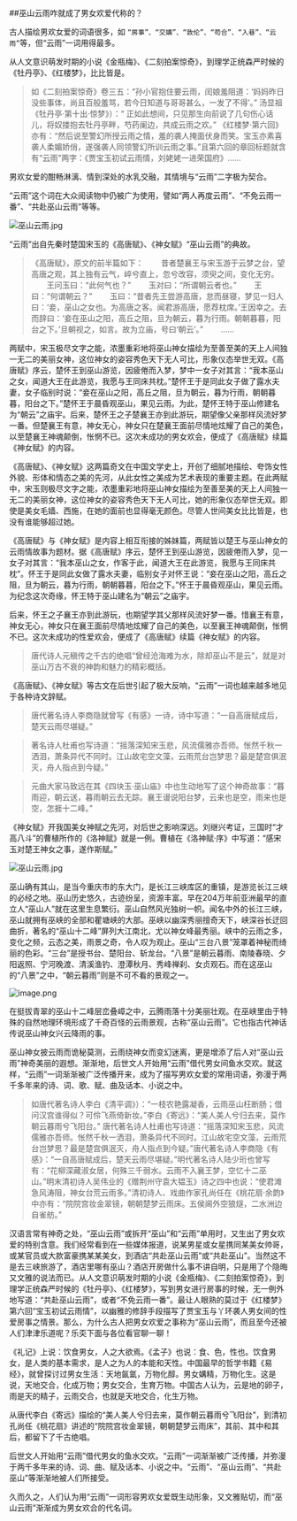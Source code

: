 ##巫山云雨咋就成了男女欢爱代称的？

古人描绘男欢女爱的词语很多，如 `“房事”、“交媾”、“敦伦”、“苟合”、“入巷”、“云雨”`等，但“云雨”一词用得最多。

从人文意识萌发时期的小说《金瓶梅》、《二刻拍案惊奇》，到理学正统森严时候的《牡丹亭》、《红楼梦》，比比皆是。

>如《二刻拍案惊奇》卷三五：“孙小官抱住要云雨，闰娘羞阻道：‘妈妈昨日没些事体，尚且百般羞骂，若今日知道与哥哥甚么，一发了不得’。”
汤显祖《牡丹亭·第十出·惊梦》）：“ 正如此想间，只见那生向前说了几句伤心话儿，将奴搂抱去牡丹亭畔，芍药阑边，共成云雨之欢。”
《红楼梦·第六回》亦有：“然后说至警幻所授云雨之情，羞的袭人掩面伏身而笑。宝玉亦素喜袭人柔媚娇俏，遂强袭人同领警幻所训云雨之事。”且第六回的章回标题就含有“云雨”两字：《贾宝玉初试云雨情，刘姥姥一进荣国府》……

男欢女爱的酣畅淋漓、情到深处的水乳交融，其情境与“云雨”二字极为契合。

“云雨”这个词在大众阅读物中仍被广为使用，譬如“两人再度云雨”、“不免云雨一番”、“共赴巫山云雨”等等。

![巫山云雨.jpg](https://upload-images.jianshu.io/upload_images/6943526-e86f7cc489284db7.jpg?imageMogr2/auto-orient/strip%7CimageView2/2/w/1240)


“云雨”出自先秦时楚国宋玉的《高唐赋》、《神女赋》“巫山云雨”的典故。

>《高唐赋》，原文的前半篇如下：
　　昔者楚襄王与宋玉游于云梦之台，望高唐之观，其上独有云气，崪兮直上，忽兮改容，须臾之间，变化无穷。
　　王问玉曰：“此何气也？”
　　玉对曰：“所谓朝云者也。”
　　王曰：“何谓朝云？”
　　玉曰：“昔者先王尝游高唐，怠而昼寝，梦见一妇人曰：‘妾，巫山之女也。为高唐之客。闻君游高唐，愿荐枕席。’王因幸之。去而辞曰：‘妾在巫山之阳，高丘之阻，旦为朝云，暮为行雨。朝朝暮暮，阳台之下。’旦朝视之，如言。故为立庙，号曰‘朝云’。”
　　......

两赋中，宋玉极尽文字之能，浓墨重彩地将巫山神女描绘为至善至美的天上人间独一无二的美丽女神，这位神女的姿容秀色天下无人可比，形象仪态举世无双。《高唐赋》序云，楚怀王到巫山游览，因疲倦而入梦，梦中一女子对其言：“我本巫山之女，闻道大王在此游览，我愿与王同床共枕。”楚怀王于是同此女子做了露水夫妻，女子临别时说：“妾在巫山之阳，高丘之阻，旦为朝云，暮为行雨，朝朝暮暮，阳台之下。”楚怀王于晨昏观巫山，果见云雨。为此，楚怀王特于巫山修建名为“朝云”之庙宇。后来，楚怀王之子楚襄王亦到此游玩，期望像父亲那样风流好梦一番。但楚襄王有意，神女无心，神女只在楚襄王面前尽情地炫耀了自己的美色，以至楚襄王神魂颠倒，怅惘不已。这次未成功的男女欢会，便成了《高唐赋》续篇《神女赋》的内容。


《高唐赋》、《神女赋》这两篇奇文在中国文学史上，开创了细腻地描绘、夸饰女性外貌、形体和情态之美的先河，从此女性之美成为艺术表现的重要主题。在此两赋中，宋玉则极尽文字之能，浓墨重彩地将巫山神女描绘为至善至美的天上人间独一无二的美丽女神，这位神女的姿容秀色天下无人可比，她的形象仪态举世无双。即使是美女毛嫱、西施，在她的面前也显得毫无颜色。尽管人世间美女比比皆是，也没有谁能够超过她。

《高唐赋》与《神女赋》是内容上相互衔接的姊妹篇，两赋皆以楚王与巫山神女的云雨情故事为题材。据《高唐赋》序云，楚怀王到巫山游览，因疲倦而入梦，见一女子对其言：“我本巫山之女，作客于此，闻道大王在此游览，我愿与王同床共枕”。怀王于是同此女做了露水夫妻，临别女子对怀王说：“妾在巫山之阳，高丘之阻，旦为朝云，暮为行雨，朝朝暮暮，阳台之下。”怀王于晨昏观巫山，果见云雨。为纪念这次奇缘，怀王特于巫山建名为“朝云”之庙宇。

后来，怀王之子襄王亦到此游玩，也期望学其父那样风流好梦一番。惜襄王有意，神女无心，神女只在襄王面前尽情地炫耀了自己的美色，以至襄王神魂颠倒，怅惘不已。这次未成功的性爱欢会，便成了《高唐赋》续篇《神女赋》的内容。


>唐代诗人元稹传之千古的绝唱“曾经沧海难为水，除却巫山不是云”，就是对巫山万古不衰的神韵和魅力的精彩概括。

《高唐赋》、《神女赋》等古文在后世引起了极大反响，“云雨”一词也越来越多地见于各种诗文辞赋。

>​唐代著名诗人李商隐就曾写《有感》一诗，诗中写道：“一自高唐赋成后，楚天云雨尽堪疑。”

>著名诗人杜甫也写诗道：“摇落深知宋玉悲，风流儒雅亦吾师。怅然千秋一洒泪，萧条异代不同时。江山故宅空文藻，云雨荒台岂梦思？最是楚宫俱泯灭，舟人指点到今疑。”

>元曲大家马致远在其《四块玉·巫山庙》中也生动地写了这个神奇故事：“暮雨迎，朝云送，暮雨朝云去无踪。襄王谩说阳台梦，云来也是空，雨来也是空，怎捱十二峰。”

《神女赋》开我国美女神赋之先河，对后世之影响深远。刘继兴考证，三国时“才高八斗”的曹植所作的《洛神赋》就是一例。曹植在《洛神赋·序》中写道：“感宋玉对楚王神女之事，遂作斯赋。”

![巫山云雨.jpg](https://upload-images.jianshu.io/upload_images/6943526-a3cddd37546c1899.jpg?imageMogr2/auto-orient/strip%7CimageView2/2/w/1240)


巫山确有其山，是当今重庆市的东大门，是长江三峡库区的重镇，是游览长江三峡的必经之地。巫山历史悠久，古迹纷呈，资源丰富。早在204万年前亚洲最早的直立人“巫山人”就在这里生息繁衍。巫山自然风光独树一帜。闻名中外的长江三峡，巫山就拥有巫峡的全部和瞿塘峡的大部。巫峡以幽深秀丽擅奇天下，峡深谷长迂回曲折，著名的“巫山十二峰”屏列大江南北，尤以神女峰最秀丽。峡中的云雨之多，变化之频，云态之美，雨景之奇，令人叹为观止。巫山“三台八景”笼罩着神秘而绮丽的色彩。“三台”是授书台、楚阳台、斩龙台。“八景”是朝云暮雨、南陵春晓、夕阳返照、宁河晚渡、清溪渔钓、澄潭秋月、秀峰禅刹、女贞观石。而在这巫山的“八景”之中，“朝云暮雨”则是不可不看的景观之一。

![image.png](https://upload-images.jianshu.io/upload_images/6943526-25a7adc4368e8202.png?imageMogr2/auto-orient/strip%7CimageView2/2/w/1240)

在挺拔青翠的巫山十二峰层峦叠嶂之中，云腾雨落十分美丽壮观。在巫峡里由于特殊的自然地理环境形成了千奇百怪的云雨景观，古称“巫山云雨”。它也指古代神话传说巫山神女兴云降雨的事。

巫山神女披云雨而诡秘莫测，云雨绕神女而变幻迷离，更是增添了后人对“巫山云雨”神奇美丽的遐想。渐渐地，后世文人开始用“云雨”借代男女间鱼水交欢。就这样，“云雨”一词渐渐被广泛传播开来，成为了描写男欢女爱的常用词语，弥漫于两千多年来的诗、词、歌、赋、曲及话本、小说之中。

>如唐代著名诗人李白《清平调》）：“一枝农艳露凝香，云雨巫山枉断肠；借问汉宫谁得似？可伶飞燕倚新妆。”李白《寄远》：“美人美人兮归去来，莫作朝云暮雨兮飞阳台。” 唐代著名诗人杜甫也写诗道：“摇落深知宋玉悲，风流儒雅亦吾师。怅然千秋一洒泪，萧条异代不同时。江山故宅空文藻，云雨荒台岂梦思？最是楚宫俱泯灭，舟人指点到今疑。”唐代著名诗人李商隐《有感》：“一自高唐赋成后，楚天云雨尽堪疑。”明代著名诗人陆少珩也曾写有：“花柳深藏淑女居，何殊三千弱水。云雨不入襄王梦，空忆十二巫山。”明末清初诗人吴伟业的《赠荆州守袁大韫玉》诗之四中也说：“使君滩急风涛阻，神女台荒云雨多。”清初诗人、戏曲作家孔尚任在《桃花扇·余韵》中亦有：“院院宫妆金翠镜，朝朝楚梦云雨床。五侯阃外空狼燧，二水洲边自雀舫。”

​汉语言常有神奇之处，“巫山云雨”或拆开“巫山”和“云雨”单用时，又生出了男女欢爱的特别含意。我们经常看到在一些媒体报道，说某男星或女星携同某美女帅哥，或某官员或大款富豪携某某美女，到酒店“共赴巫山云雨”或“共赴巫山”。当然这不是去三峡旅游了，酒店里哪有巫山？酒店开房做什么事不讲自明，只是用了个隐晦又文雅的说法而已。从人文意识萌发时期的小说《金瓶梅》、《二刻拍案惊奇》，到理学正统森严时候的《牡丹亭》、《红楼梦》，写到男女进行房事的时候，无一例外地写道：“共赴巫山云雨”，或者“不免云雨一番”。最让人眼熟的莫过于《红楼梦》第六回“宝玉初试云雨情”，以幽雅的修辞手段描写了贾宝玉与丫环袭人男女间的性爱房事之情景。那么，为什么古人把男女欢爱之事称为“巫山云雨”，而且至今还被人们津津乐道呢？乐奀下面与各位看官聊一聊！


​《礼记》上说：饮食男女，人之大欲焉。《孟子》也说：食、色，性也。饮食男女，是人类的基本需求，是人之为人的本能和天性。中国最早的哲学书籍《易经》，就曾探讨过男女生活：天地氤氲，万物化醇。男女媾精，万物化生。这是说，天地交合，化成万物；男女交合，生育万物。中国古人认为，云是地的卵子，雨是天的精子，云雨交合，也就是天地交合，化生万物。


从唐代李白《寄远》描绘的“美人美人兮归去来，莫作朝云暮雨兮飞阳台”，到清初孔尚任《桃花扇》讲述的“院院宫妆金翠镜，朝朝楚梦云雨床”，其前、其中和其后，都留下了千古绝唱。


​后世文人开始用“云雨”借代男女的鱼水交欢。“云雨”一词渐渐被广泛传播，并弥漫于两千多年来的诗、词、曲、赋及话本、小说之中。“云雨”、“巫山云雨”、“共赴巫山”等渐渐地被人们所接受。


久而久之，人们认为用“云雨”一词形容男欢女爱既生动形象，又文雅贴切，而“巫山云雨”渐渐成为男女欢合的代名词。
















　　

